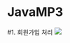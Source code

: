 # JavaMP3
#1. 회원가입 처리
<img src = "https://blog.naver.com/PostView.nhn?blogId=wkdtjdgh9592&Redirect=View&logNo=221525033633&categoryNo=1&isAfterWrite=true&isMrblogPost=false&isHappyBeanLeverage=true&contentLength=2749#"/>

